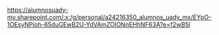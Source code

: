 https://alumnosuady-my.sharepoint.com/:x:/g/personal/a24216350_alumnos_uady_mx/EYpO-1OEsyNPioh-65duGEwB2U-YdVAmZOIONnEHhNF63A?e=f2wB5l